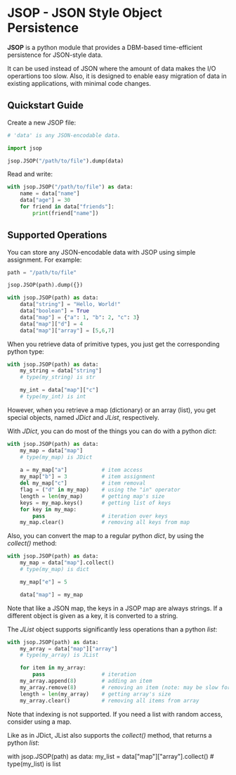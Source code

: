 # JSOP - JSON Style Object Persistence

**JSOP** is a python module that provides a DBM-based time-efficient persistence for JSON-style data.

It can be used instead of JSON where the amount of data makes the I/O operartions too slow. Also, it is designed to enable easy migration of data in existing applications, with minimal code changes.

## Quickstart Guide

Create a new JSOP file:

```python
# 'data' is any JSON-encodable data.

import jsop

jsop.JSOP("/path/to/file").dump(data)
```


Read and write:

```python
with jsop.JSOP("/path/to/file") as data:
    name = data["name"]
    data["age"] = 30
    for friend in data["friends"]:
        print(friend["name"])
```

## Supported Operations

You can store any JSON-encodable data with JSOP using simple assignment. For example:

```python
path = "/path/to/file"

jsop.JSOP(path).dump({})

with jsop.JSOP(path) as data:
    data["string"] = "Hello, World!"
    data["boolean"] = True
    data["map"] = {"a": 1, "b": 2, "c": 3}
    data["map"]["d"] = 4
    data["map"]["array"] = [5,6,7]
```

When you retrieve data of primitive types, you just get the corresponding python type:

```python
with jsop.JSOP(path) as data:
    my_string = data["string"]
    # type(my_string) is str

    my_int = data["map"]["c"]
    # type(my_int) is int
```

However, when you retrieve a map (dictionary) or an array (list), you get special objects, named *JDict* and *JList*, respectively.

With *JDict*, you can do most of the things you can do with a python *dict*:

```python
with jsop.JSOP(path) as data:
    my_map = data["map"]
    # type(my_map) is JDict    
    
    a = my_map["a"]           # item access
    my_map["b"] = 3           # item assignment
    del my_map["c"]           # item removal
    flag = ("d" in my_map)    # using the "in" operator
    length = len(my_map)      # getting map's size
    keys = my_map.keys()      # getting list of keys
    for key in my_map:
        pass                  # iteration over keys
    my_map.clear()            # removing all keys from map
```

Also, you can convert the map to a regular python *dict*, by using the *collect()* method:

```python
with jsop.JSOP(path) as data:
    my_map = data["map"].collect()
    # type(my_map) is dict

    my_map["e"] = 5

    data["map"] = my_map
```

Note that like a JSON map, the keys in a JSOP map are always strings. If a different object is given as a key, it is converted to a string.

The *JList* object supports significantly less operations than a python *list*:

```python
with jsop.JSOP(path) as data:
    my_array = data["map"]["array"]
    # type(my_array) is JList

    for item in my_array:
        pass                  # iteration
    my_array.append(8)        # adding an item
    my_array.remove(8)        # removing an item (note: may be slow for big lists)
    length = len(my_array)    # getting array's size
    my_array.clear()          # removing all items from array
```

Note that indexing is not supported. If you need a list with random access, consider using
a map.

Like as in JDict, JList also supports the *collect()* method, that returns a python *list*:

with jsop.JSOP(path) as data:
    my_list = data["map"]["array"].collect()
    # type(my_list) is list

